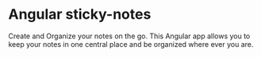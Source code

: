 # Angular sticky-notes
Create and Organize your notes on the go. This Angular app allows you to keep your notes in one central place and be organized where ever you are.
